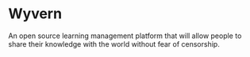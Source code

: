 # Wyvern
An open source learning management platform that will allow people to share their knowledge with the world without fear of censorship.
